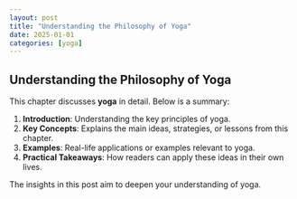 ```yaml
---
layout: post
title: "Understanding the Philosophy of Yoga"
date: 2025-01-01
categories: [yoga]
---
```


## Understanding the Philosophy of Yoga

This chapter discusses **yoga** in detail. Below is a summary:

1. **Introduction**: Understanding the key principles of yoga.
2. **Key Concepts**: Explains the main ideas, strategies, or lessons from this chapter.
3. **Examples**: Real-life applications or examples relevant to yoga.
4. **Practical Takeaways**: How readers can apply these ideas in their own lives.

The insights in this post aim to deepen your understanding of yoga.
